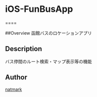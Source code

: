# iOS-FunBusApp
====

##Overview
函館バスのロケーションアプリ
## Description
バス停間のルート検索・マップ表示等の機能
## Author
[natmark](https://github.com/natmark)

